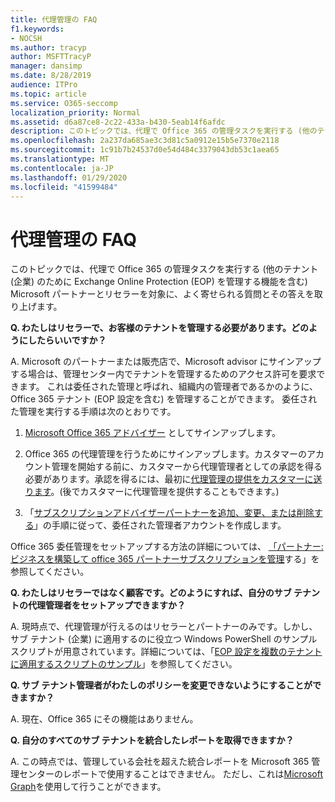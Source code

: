 ```yaml
---
title: 代理管理の FAQ
f1.keywords:
- NOCSH
ms.author: tracyp
author: MSFTTracyP
manager: dansimp
ms.date: 8/28/2019
audience: ITPro
ms.topic: article
ms.service: O365-seccomp
localization_priority: Normal
ms.assetid: d6a87ce8-2c22-433a-b430-5eab14f6afdc
description: このトピックでは、代理で Office 365 の管理タスクを実行する (他のテナント (企業) のために Exchange Online Protection (EOP) を管理する機能を含む) Microsoft パートナーとリセラーを対象に、よく寄せられる質問とその答えを取り上げます。
ms.openlocfilehash: 2a237da685ae3c3d81c5a0912e15b5e7370e2118
ms.sourcegitcommit: 1c91b7b24537d0e54d484c3379043db53c1aea65
ms.translationtype: MT
ms.contentlocale: ja-JP
ms.lasthandoff: 01/29/2020
ms.locfileid: "41599484"
---
```

# <a name="delegated-administration-faq"></a>代理管理の FAQ

このトピックでは、代理で Office 365 の管理タスクを実行する (他のテナント (企業) のために Exchange Online Protection (EOP) を管理する機能を含む) Microsoft パートナーとリセラーを対象に、よく寄せられる質問とその答えを取り上げます。

**Q. わたしはリセラーで、お客様のテナントを管理する必要があります。どのようにしたらいいですか？**

A. Microsoft のパートナーまたは販売店で、Microsoft advisor にサインアップする場合は、管理センター内でテナントを管理するためのアクセス許可を要求できます。 これは委任された管理と呼ばれ、組織内の管理者であるかのように、Office 365 テナント (EOP 設定を含む) を管理することができます。 委任された管理を実行する手順は次のとおりです。

1. [Microsoft Office 365 アドバイザー](https://aka.ms/cloudbenefits) としてサインアップします。

2. Office 365 の代理管理を行うためにサインアップします。カスタマーのアカウント管理を開始する前に、カスタマーから代理管理者としての承認を得る必要があります。承認を得るには、最初に[代理管理の提供をカスタマーに送ります](https://support.office.com/article/26530dc0-ebba-415b-86b1-b55bc06b073e)。(後でカスタマーに代理管理を提供することもできます。)

3. 「[サブスクリプションアドバイザーパートナーを追加、変更、または削除する](https://docs.microsoft.com/office365/admin/misc/add-partner)」の手順に従って、委任された管理者アカウントを作成します。

Office 365 委任管理をセットアップする方法の詳細については、 [「パートナー: ビジネスを構築して office 365 パートナーサブスクリプションを管理](https://support.office.com/article/30dd1681-47e0-4cbc-abfe-a222cd111319)する」を参照してください。

**Q. わたしはリセラーではなく顧客です。どのようにすれば、自分のサブ テナントの代理管理者をセットアップできますか？**

A. 現時点で、代理管理が行えるのはリセラーとパートナーのみです。しかし、サブ テナント (企業) に適用するのに役立つ Windows PowerShell のサンプル スクリプトが用意されています。詳細については、「[EOP 設定を複数のテナントに適用するスクリプトのサンプル](sample-script-for-applying-eop-settings-to-multiple-tenants.md)」を参照してください。

**Q. サブ テナント管理者がわたしのポリシーを変更できないようにすることができますか？**

A. 現在、Office 365 にその機能はありません。

**Q. 自分のすべてのサブ テナントを統合したレポートを取得できますか？**

A. この時点では、管理している会社を超えた統合レポートを Microsoft 365 管理センターのレポートで使用することはできません。 ただし、これは[Microsoft Graph](https://docs.microsoft.com/graph/overview)を使用して行うことができます。
